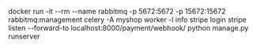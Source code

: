 docker run -it --rm --name rabbitmq -p 5672:5672 -p 15672:15672 rabbitmq:management
celery -A myshop worker -l info
stripe login
stripe listen --forward-to localhost:8000/payment/webhook/
python manage.py runserver
